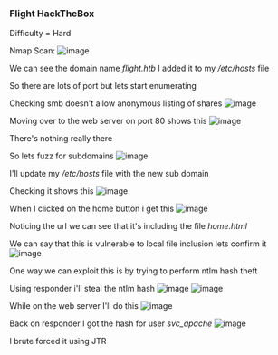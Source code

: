 <h3> Flight HackTheBox </h3>

Difficulty = Hard

Nmap Scan:
![image](https://github.com/h4ckyou/h4ckyou.github.io/assets/127159644/c012e655-7e5c-4c31-8bf3-d31ab3d068d6)

We can see the domain name *flight.htb* I added it to my */etc/hosts* file

So there are lots of port but lets start enumerating

Checking smb doesn't allow anonymous listing of shares
![image](https://github.com/h4ckyou/h4ckyou.github.io/assets/127159644/9296cc02-c57a-4eda-9c4a-b4541a8bd824)

Moving over to the web server on port 80 shows this
![image](https://github.com/h4ckyou/h4ckyou.github.io/assets/127159644/432b7a5c-8c37-426f-bb93-f8540d78ca8f)

There's nothing really there

So lets fuzz for subdomains
![image](https://github.com/h4ckyou/h4ckyou.github.io/assets/127159644/129097e3-8909-4f06-90f0-5e255ca79ee2)

I'll update my */etc/hosts* file with the new sub domain

Checking it shows this
![image](https://github.com/h4ckyou/h4ckyou.github.io/assets/127159644/73ecbdbf-a6f4-4915-bb3d-6d665b840d05)

When I clicked on the home button i get this
![image](https://github.com/h4ckyou/h4ckyou.github.io/assets/127159644/c2c901e0-2e9f-4b5b-84ed-e551893e52db)

Noticing the url we can see that it's including the file *home.html*

We can say that this is vulnerable to local file inclusion lets confirm it 
![image](https://github.com/h4ckyou/h4ckyou.github.io/assets/127159644/1c0a9997-6e39-48e1-be14-a0bfa3c115f0)

One way we can exploit this is by trying to perform ntlm hash theft 

Using responder i'll steal the ntlm hash
![image](https://github.com/h4ckyou/h4ckyou.github.io/assets/127159644/6c41a537-551f-4fe6-aaa5-c3c21bcec541)
![image](https://github.com/h4ckyou/h4ckyou.github.io/assets/127159644/a55adb5c-80f3-49a1-b3fa-854601f3a899)

While on the web server I'll do this
![image](https://github.com/h4ckyou/h4ckyou.github.io/assets/127159644/890cf68a-99be-4947-843f-862fa322773f)

Back on responder I got the hash for user *svc_apache*
![image](https://github.com/h4ckyou/h4ckyou.github.io/assets/127159644/b99248b3-00e9-4a8a-bb67-67b1977a0eed)

I brute forced it using JTR 
